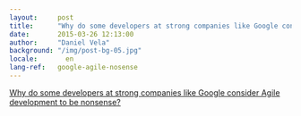```yaml
---
layout:     post
title:      "Why do some developers at strong companies like Google consider Agile development to be nonsense?"
date:       2015-03-26 12:13:00
author:     "Daniel Vela"
background: "/img/post-bg-05.jpg"
locale:       en
lang-ref:   google-agile-nosense
---
```


[Why do some developers at strong companies like Google consider Agile development to be nonsense?](http://www.agileoverflow.com/t/why-do-some-developers-at-strong-companies-like-google-consider-agile-development-to-be-nonsense/107)
